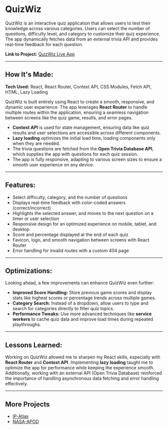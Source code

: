 # QuizWiz

QuizWiz is an interactive quiz application that allows users to test their knowledge across various categories. Users can select the number of questions, difficulty level, and category to customize their quiz experience. The app dynamically fetches data from an external trivia API and provides real-time feedback for each question.

**Link to Project:** [QuizWiz Live App](your-live-app-link)

---

## How It's Made:

**Tech Used:** React, React Router, Context API, CSS Modules, Fetch API, HTML, Lazy Loading

QuizWiz is built entirely using React to create a smooth, responsive, and dynamic user experience. The app leverages **React Router** to handle multiple routes within the application, ensuring a seamless navigation between screens like the quiz game, results, and error pages. 

- **Context API** is used for state management, ensuring data like quiz results and user selections are accessible across different components.
- **Lazy loading** optimizes the initial load time, loading components only when they are needed.
- The trivia questions are fetched from the **Open Trivia Database API**, which supplies the app with questions for each quiz session.
- The app is fully responsive, adapting to various screen sizes to ensure a smooth user experience on any device.

---

## Features:
- Select difficulty, category, and the number of questions
- Displays real-time feedback with color-coded answers (correct/incorrect)
- Highlights the selected answer, and moves to the next question on a timer or user selection
- Responsive design for an optimized experience on mobile, tablet, and desktop
- Score and percentage displayed at the end of each quiz
- Favicon, logo, and smooth navigation between screens with React Router
- Error handling for invalid routes with a custom 404 page

---

## Optimizations:

Looking ahead, a few improvements can enhance QuizWiz even further:
- **Improved Score Handling:** Store previous game scores and display stats like highest scores or percentage trends across multiple games.
- **Category Search:** Instead of a dropdown, allow users to type and search for categories directly to filter quiz topics.
- **Performance Tweaks:** Use more advanced techniques like **service workers** to cache quiz data and improve load times during repeated playthroughs.

---

## Lessons Learned:

Working on QuizWiz allowed me to sharpen my React skills, especially with **React Router** and **Context API**. Implementing **lazy loading** taught me to optimize the app for performance while keeping the experience smooth. Additionally, working with an external API (Open Trivia Database) reinforced the importance of handling asynchronous data fetching and error handling effectively.

---

## More Projects

- [IP-Atlas](https://stathiskotanidis.github.io/IP-Atlas/)
- [NASA-APOD](https://stathiskotanidis.github.io/Nasa-APOD/)

